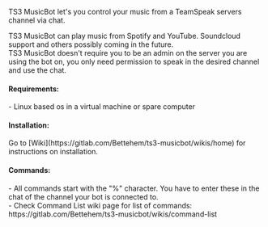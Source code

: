 TS3 MusicBot let's you control your music from a TeamSpeak servers channel via chat.<br>

TS3 MusicBot can play music from Spotify and YouTube. Soundcloud support and others possibly coming in the future.<br>
TS3 MusicBot doesn't require you to be an admin on the server you are using the bot on, you only need permission to speak in the desired channel and use the chat.<br>


<h4>Requirements:</h4>
- Linux based os in a virtual machine or spare computer  



<h4>Installation:</h4>
Go to [Wiki](https://gitlab.com/Bettehem/ts3-musicbot/wikis/home) for instructions on installation.<br>

<h4>Commands:</h4>
- All commands start with the "%" character. You have to enter these in the chat of the channel your bot is connected to.<br>
- Check Command List wiki page for list of commands: https://gitlab.com/Bettehem/ts3-musicbot/wikis/command-list<br>



